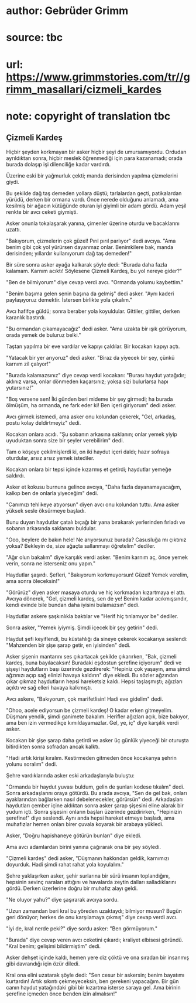 # author: Gebrüder Grimm
# source: tbc
# url: https://www.grimmstories.com/tr//grimm_masallari/cizmeli_kardes
# note: copyright of translation tbc

## Çizmeli Kardeş 

Hiçbir şeyden korkmayan bir asker hiçbir şeyi de umursamıyordu. Ordudan
ayrıldıktan sonra, hiçbir meslek öğrenmediği için para kazanamadı; orada
burada dolaşıp işi dilenciliğe kadar vardırdı.

Üzerine eski bir yağmurluk çekti; manda derisinden yapılma çizmelerini
giydi.

Bu şekilde dağ taş demeden yollara düştü; tarlalardan geçti,
patikalardan yürüdü, derken bir ormana vardı. Önce nerede olduğunu
anlamadı, ama kesilmiş bir ağacın kütüğünde oturan iyi giyimli bir adam
gördü. Adam yeşil renkte bir avcı ceketi giymişti.

Asker onunla tokalaşarak yanına, çimenler üzerine oturdu ve bacaklarını
uzattı.

"Bakıyorum, çizmelerin çok güzel! Pırıl pırıl parlıyor" dedi avcıya.
"Ama benim gibi çok yol yürürsen dayanmaz onlar. Benimkilere bak, manda
derisinden; yıllardır kullanıyorum dağ taş demeden!"

Bir süre sonra asker ayağa kalkarak şöyle dedi: "Burada daha fazla
kalamam. Karnım acıktı! Söylesene Çizmeli Kardeş, bu yol nereye gider?"

"Ben de bilmiyorum" diye cevap verdi avcı. "Ormanda yolumu
kaybettim."

"Benim başıma gelen senin başına da gelmiş" dedi asker. "Aynı kaderi
paylaşıyoruz demektir. İstersen birlikte yola çıkalım."

Avcı hafifçe güldü; sonra beraber yola koyuldular. Gittiler, gittiler,
derken karanlık bastırdı.

"Bu ormandan çıkamayacağız" dedi asker. "Ama uzakta bir ışık
görüyorum, orada yemek de buluruz belki."

Taştan yapılma bir eve vardılar ve kapıyı çaldılar. Bir kocakarı kapıyı
açtı.

"Yatacak bir yer arıyoruz" dedi asker. "Biraz da yiyecek bir şey,
çünkü karnım zil çalıyor!"

"Burada kalamazsınız" diye cevap verdi kocakarı: "Burası haydut
yatağıdır; aklınız varsa, onlar dönmeden kaçarsınız; yoksa sizi
bulurlarsa hapı yutarsınız!"

"Boş versene sen! İki günden beri mideme bir şey girmedi; ha burada
ölmüşüm, ha ormanda, ne fark eder ki! Ben içeri giriyorum" dedi asker.

Avcı girmek istemedi, ama asker onu kolundan çekerek, "Gel, arkadaş,
postu kolay deldirtmeyiz" dedi.

Kocakarı onlara acıdı. "Şu sobanın arkasına saklanın; onlar yemek yiyip
uyuduktan sonra size bir şeyler verebilirim" dedi.

Tam o köşeye çekilmişlerdi ki, on iki haydut içeri daldı; hazır sofraya
oturdular, arsız arsız yemek istediler.

Kocakarı onlara bir tepsi içinde kızarmış et getirdi; haydutlar yemeğe
saldırdı.

Asker et kokusu burnuna gelince avcıya, "Daha fazla dayanamayacağım,
kalkıp ben de onlarla yiyeceğim" dedi.

"Canımızı tehlikeye atıyorsun" diyen avcı onu kolundan tuttu. Ama
asker yüksek sesle öksürmeye başladı.

Bunu duyan haydutlar çatalı bıçağı bir yana bırakarak yerlerinden
fırladı ve sobanın arkasında saklananı buldular.

"Ooo, beylere de bakın hele! Ne arıyorsunuz burada? Casusluğa mı
çıktınız yoksa? Bekleyin de, size ağaçta sallanmayı öğretelim" dediler.

"Ağır olun bakalım" diye karşılık verdi asker. "Benim karnım aç, önce
yemek verin, sonra ne isterseniz onu yapın."

Haydutlar şaşırdı. Şefleri, "Bakıyorum korkmuyorsun! Güzel! Yemek
verelim, ama sonra öleceksin!"

"Görürüz" diyen asker masaya oturdu ve hiç korkmadan kızartmaya el
attı. Avcıya dönerek, "Gel, çizmeli kardeş, sen de ye! Benim kadar
acıkmışsındır, kendi evinde bile bundan daha iyisini bulamazsın" dedi.

Haydutlar askere şaşkınlıkla baktılar ve "Herif hiç tınlamıyor be"
dediler.

Sonra asker, "Yemek iyiymiş. Şimdi içecek bir şey getirin" dedi.

Haydut şefi keyiflendi, bu küstahlığı da sineye çekerek kocakarıya
seslendi: "Mahzenden bir şişe şarap getir, en iyisinden" dedi.

Asker şişenin mantarını ses çıkartacak şekilde çıkarırken, "Bak,
çizmeli kardeş, buna bayılacaksın! Buradaki eşdostun şerefine içiyorum"
dedi ve şişeyi haydutların başı üzerinde gezdirerek: "Hepiniz çok
yaşayın, ama şimdi ağzınızı açıp sağ elinizi havaya kaldırın" diye
ekledi. Bu sözler ağzından çıkar çıkmaz haydutların hepsi hareketsiz
kaldı. Hepsi taşlaşmıştı; ağızları açıktı ve sağ elleri havaya
kalkmıştı.

Avcı askere, "Bakıyorum, çok marifetlisin! Hadi eve gidelim" dedi.

"Ohoo, acele ediyorsun be çizmeli kardeş! O kadar erken gitmeyelim.
Düşmanı yendik, şimdi ganimete bakalım. Herifler ağızları açık, bize
bakıyor, ama ben izin vermedikçe kımıldayamazlar. Gel, ye, iç" diye
karşılık verdi asker.

Kocakarı bir şişe şarap daha getirdi ve asker üç günlük yiyeceği bir
oturuşta bitirdikten sonra sofradan ancak kalktı.

"Hadi artık kirişi kıralım. Kestirmeden gitmeden önce kocakarıya şehrin
yolunu soralım" dedi.

Şehre vardıklarında asker eski arkadaşlarıyla buluştu:

"Ormanda bir haydut yuvası buldum, gelin de şunları kodese tıkalım"
dedi. Sonra arkadaşlarını oraya götürdü. Bu arada avcıya, "Sen de gel
bak, onları ayaklarından bağlarken nasıl debelenecekler, görürsün"
dedi. Arkadaşları haydutları çember içine aldıktan sonra asker şarap
şişesini eline alarak bir yudum içti. Sonra şişesini onların başları
üzerinde gezdirirken, "Hepinizin şerefine!" diye seslendi. Aynı anda
hepsi hareket etmeye başladı, ama muhafızlar hemen onları birer çuvala
koyarak bir arabaya yükledi.

Asker, "Doğru hapishaneye götürün bunları" diye ekledi.

Ama avcı adamlardan birini yanına çağırarak ona bir şey söyledi.

"Çizmeli kardeş" dedi asker, "Düşmanın hakkından geldik, karnımızı
doyurduk. Hadi şimdi rahat rahat yola koyulalım."

Şehre yaklaşırken asker, şehir surlarına bir sürü insanın toplandığını,
hepsinin sevinç naraları attığını ve havalarda zeytin dalları
salladıklarını gördü. Derken üzerlerine doğru bir muhafız alayı geldi.

"Ne oluyor yahu?" diye şaşırarak avcıya sordu.

"Uzun zamandan beri kral bu yöreden uzaktaydı; bilmiyor musun? Bugün
geri dönüyor; herkes de onu karşılamaya çıkmış" diye cevap verdi avcı.

"İyi de, kral nerde peki?" diye sordu asker: "Ben görmüyorum."

"Burada" diye cevap veren avcı ceketini çıkardı; kraliyet elbisesi
göründü. "Kral benim; gelişimi bildirmiştim" dedi.

Asker dehşet içinde kaldı, hemen yere diz çöktü ve ona sıradan bir
insanmış gibi davrandığı için özür diledi.

Kral ona elini uzatarak şöyle dedi: "Sen cesur bir askersin; benim
bayatımı kurtardın! Artık sıkıntı çekmeyeceksin, ben gerekeni yapacağım.
Bir gün canın haydut yatağındaki gibi bir kızartma isterse saraya gel.
Ama birinin şerefine içmeden önce benden izin almalısın!"
